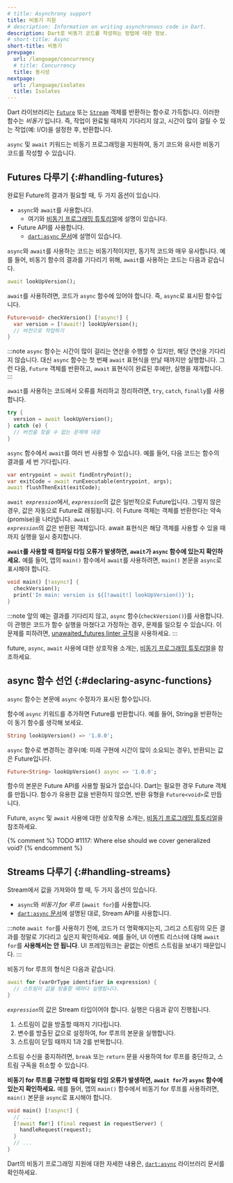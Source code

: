 ```yaml
---
# title: Asynchrony support
title: 비동기 지원
# description: Information on writing asynchronous code in Dart.
description: Dart로 비동기 코드를 작성하는 방법에 대한 정보.
# short-title: Async
short-title: 비동기
prevpage:
  url: /language/concurrency
  # title: Concurrency
  title: 동시성
nextpage:
  url: /language/isolates
  title: Isolates
---
```


<?code-excerpt replace="/ *\/\/\s+ignore_for_file:[^\n]+\n//g; /(^|\n) *\/\/\s+ignore:[^\n]+\n/$1/g; /(\n[^\n]+) *\/\/\s+ignore:[^\n]+\n/$1\n/g; / *\/\/\s+ignore:[^\n]+//g; /([A-Z]\w*)\d\b/$1/g"?>

Dart 라이브러리는 [`Future`][] 또는 [`Stream`][] 객체를 반환하는 함수로 가득합니다. 
이러한 함수는 _비동기_ 입니다. 
즉, 작업이 완료될 때까지 기다리지 않고, 시간이 많이 걸릴 수 있는 작업(예: I/O)을 설정한 후, 반환합니다.

`async` 및 `await` 키워드는 비동기 프로그래밍을 지원하여, 
동기 코드와 유사한 비동기 코드를 작성할 수 있습니다.

## Futures 다루기 {:#handling-futures}

완료된 Future의 결과가 필요할 때, 두 가지 옵션이 있습니다.

* `async`와 `await`를 사용합니다.
  * 여기와 [비동기 프로그래밍 튜토리얼](/libraries/async/async-await)에 설명이 있습니다.
* Future API를 사용합니다.
  * [`dart:async` 문서](/libraries/dart-async#future)에 설명이 있습니다.

`async`와 `await`를 사용하는 코드는 비동기적이지만, 동기적 코드와 매우 유사합니다. 
예를 들어, 비동기 함수의 결과를 기다리기 위해, `await`를 사용하는 코드는 다음과 같습니다.

<?code-excerpt "misc/lib/language_tour/async.dart (await-look-up-version)"?>
```dart
await lookUpVersion();
```

`await`를 사용하려면, 코드가 `async` 함수에 있어야 합니다. 
즉, `async`로 표시된 함수입니다.

<?code-excerpt "misc/lib/language_tour/async.dart (checkVersion)" replace="/async|await/[!$&!]/g"?>
```dart
Future<void> checkVersion() [!async!] {
  var version = [!await!] lookUpVersion();
  // 버전으로 작업하기
}
```

:::note
`async` 함수는 시간이 많이 걸리는 연산을 수행할 수 있지만, 해당 연산을 기다리지 않습니다. 
대신 `async` 함수는 첫 번째 `await` 표현식을 만날 때까지만 실행합니다. 
그런 다음, `Future` 객체를 반환하고, `await` 표현식이 완료된 후에만, 실행을 재개합니다.
:::

`await`를 사용하는 코드에서 오류를 처리하고 정리하려면, 
`try`, `catch`, `finally`를 사용합니다.

<?code-excerpt "misc/lib/language_tour/async.dart (try-catch)"?>
```dart
try {
  version = await lookUpVersion();
} catch (e) {
  // 버전을 찾을 수 없는 문제에 대응
}
```

`async` 함수에서 `await`를 여러 번 사용할 수 있습니다. 
예를 들어, 다음 코드는 함수의 결과를 세 번 기다립니다.

<?code-excerpt "misc/lib/language_tour/async.dart (repeated-await)"?>
```dart
var entrypoint = await findEntryPoint();
var exitCode = await runExecutable(entrypoint, args);
await flushThenExit(exitCode);
```

<code>await <em>expression</em></code>에서, 
<code><em>expression</em></code>의 값은 일반적으로 Future입니다. 
그렇지 않은 경우, 값은 자동으로 Future로 래핑됩니다. 
이 Future 객체는 객체를 반환한다는 약속(promise)을 나타냅니다. 
<code>await <em>expression</em></code>의 값은 반환된 객체입니다. 
await 표현식은 해당 객체를 사용할 수 있을 때까지 실행을 일시 중지합니다.

**`await`를 사용할 때 컴파일 타임 오류가 발생하면, `await`가 `async` 함수에 있는지 확인하세요.** 
예를 들어, 앱의 `main()` 함수에서 `await`를 사용하려면, `main()` 본문을 `async`로 표시해야 합니다.

<?code-excerpt "misc/lib/language_tour/async.dart (main)" replace="/async|await/[!$&!]/g"?>
```dart
void main() [!async!] {
  checkVersion();
  print('In main: version is ${[!await!] lookUpVersion()}');
}
```

:::note
앞의 예는 결과를 기다리지 않고, `async` 함수(`checkVersion()`)를 사용합니다. 
이 관행은 코드가 함수 실행을 마쳤다고 가정하는 경우, 문제를 일으킬 수 있습니다. 
이 문제를 피하려면, [unawaited_futures linter 규칙][unawaited_futures linter rule]을 사용하세요.
:::

future, `async`, `await` 사용에 대한 상호작용 소개는, 
[비동기 프로그래밍 튜토리얼](/libraries/async/async-await)을 참조하세요.

## async 함수 선언 {:#declaring-async-functions}

`async` 함수는 본문에 `async` 수정자가 표시된 함수입니다.

함수에 `async` 키워드를 추가하면 Future를 반환합니다. 
예를 들어, String을 반환하는 이 동기 함수를 생각해 보세요.

<?code-excerpt "misc/lib/language_tour/async.dart (sync-look-up-version)"?>
```dart
String lookUpVersion() => '1.0.0';
```

`async` 함수로 변경하는 경우(예: 미래 구현에 시간이 많이 소요되는 경우), 반환되는 값은 Future입니다.

<?code-excerpt "misc/lib/language_tour/async.dart (async-look-up-version)"?>
```dart
Future<String> lookUpVersion() async => '1.0.0';
```

함수의 본문은 Future API를 사용할 필요가 없습니다. 
Dart는 필요한 경우 Future 객체를 만듭니다. 
함수가 유용한 값을 반환하지 않으면, 반환 유형을 `Future<void>`로 만듭니다.

Future, `async` 및 `await` 사용에 대한 상호작용 소개는, 
[비동기 프로그래밍 튜토리얼](/libraries/async/async-await)을 참조하세요.

{% comment %}
TODO #1117: Where else should we cover generalized void?
{% endcomment %}

## Streams 다루기 {:#handling-streams}

Stream에서 값을 가져와야 할 때, 두 가지 옵션이 있습니다.

* `async`와 _비동기 for 루프_ (`await for`)를 사용합니다.
* [`dart:async` 문서](/libraries/dart-async#stream)에 설명된 대로, Stream API를 사용합니다.

:::note
`await for`를 사용하기 전에, 코드가 더 명확해지는지, 
그리고 스트림의 모든 결과를 정말로 기다리고 싶은지 확인하세요. 
예를 들어, UI 이벤트 리스너에 대해 `await for`를 **사용해서는 안 됩니다**. 
UI 프레임워크는 끝없는 이벤트 스트림을 보내기 때문입니다.
:::

비동기 for 루프의 형식은 다음과 같습니다.

<?code-excerpt "misc/lib/language_tour/async.dart (await-for)"?>
```dart
await for (varOrType identifier in expression) {
  // 스트림이 값을 방출할 때마다 실행됩니다.
}
```

<code><em>expression</em></code>의 값은 Stream 타입이어야 합니다. 
실행은 다음과 같이 진행됩니다.

1. 스트림이 값을 방출할 때까지 기다립니다.
2. 변수를 방출된 값으로 설정하여, for 루프의 본문을 실행합니다.
3. 스트림이 닫힐 때까지 1과 2를 반복합니다.

스트림 수신을 중지하려면, 
`break` 또는 `return` 문을 사용하여 for 루프를 중단하고, 
스트림 구독을 취소할 수 있습니다.

**비동기 for 루프를 구현할 때 컴파일 타임 오류가 발생하면, `await for`가 `async` 함수에 있는지 확인하세요.** 
예를 들어, 앱의 `main()` 함수에서 비동기 for 루프를 사용하려면, 
`main()` 본문을 `async`로 표시해야 합니다.

<?code-excerpt "misc/lib/language_tour/async.dart (number-thinker)" replace="/async|await for/[!$&!]/g"?>
```dart
void main() [!async!] {
  // ...
  [!await for!] (final request in requestServer) {
    handleRequest(request);
  }
  // ...
}
```

Dart의 비동기 프로그래밍 지원에 대한 자세한 내용은, 
[`dart:async`](/libraries/dart-async) 라이브러리 문서를 확인하세요.

[`Future`]: {{site.dart-api}}/{{site.sdkInfo.channel}}/dart-async/Future-class.html
[`Stream`]: {{site.dart-api}}/{{site.sdkInfo.channel}}/dart-async/Stream-class.html
[unawaited_futures linter rule]: /tools/linter-rules/unawaited_futures
